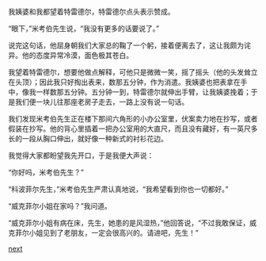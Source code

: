 
我姨婆和我都望着特雷德尔，特雷德尔点头表示赞成。

“眼下，”米考伯先生说，“我没有更多的话要说了。”

说完这句话，他屈身朝我们大家总的鞠了一个躬，接着便离去了，这让我颇为诧异。他的态度异常冷漠，面色极其苍白。

我望着特雷德尔，想要他做点解释，可他只是微微一笑，摇了摇头（他的头发耸立在头顶）；因此我只好掏出表来，数那五分钟，作为消遣。我姨婆也把表拿在手中，像我一样数那五分钟。五分钟一到，特雷德尔就伸出手臂，让我姨婆挽着；于是我们便一块儿往那座老房子走去，一路上没有说一句话。

我们发现米考伯先生正在楼下那间六角形的小办公室里，伏案卖力地在抄写，或者假装在抄写。他的背心里插着一把办公室用的大直尺，而且没有藏好，有一英尺多长的一段从胸口伸出，就好像一种新式的衬衫花边。

我觉得大家都盼望我先开口，于是我便大声说：

“你好吗，米考伯先生？”

“科波菲尔先生，”米考伯先生严肃认真地说，“我希望看到你也一切都好。”

“威克菲尔小姐在家吗？”我问道。

“威克菲尔小姐有病在床，先生，她患的是风湿热，”他回答说，“不过我敢保证，威克菲尔小姐见到了老朋友，一定会很高兴的。请进吧，先生！”

[next](page658)